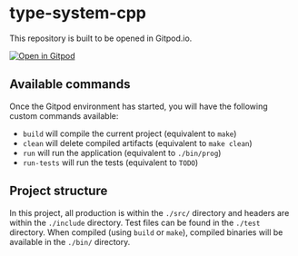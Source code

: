 # type-system-cpp

This repository is built to be opened in Gitpod.io.

[![Open in Gitpod](https://gitpod.io/button/open-in-gitpod.svg)](https://gitpod.io/#https://github.com/blalasaadri/type-system-cpp)

## Available commands
Once the Gitpod environment has started, you will have the following custom commands available:
- `build` will compile the current project (equivalent to `make`)
- `clean` will delete compiled artifacts (equivalent to `make clean`)
- `run` will run the application (equivalent to `./bin/prog`)
- `run-tests` will run the tests (equivalent to `TODO`)

## Project structure
In this project, all production is within the `./src/` directory and headers are within the `./include` directory.
Test files can be found in the `./test` directory.
When compiled (using `build` or `make`), compiled binaries will be available in the `./bin/` directory.